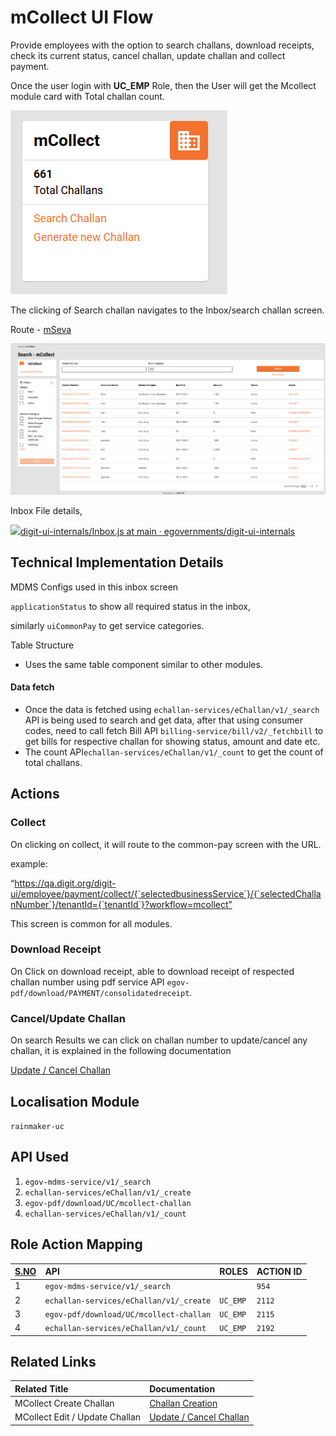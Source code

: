 # mCollect UI Flow

Provide employees with the option to search challans, download receipts, check its current status, cancel challan, update challan and collect payment.

Once the user login with **UC\_EMP** Role, then the User will get the Mcollect module card with Total challan count.

![](../../../../.gitbook/assets/image%20%28209%29.png)

The clicking of Search challan navigates to the Inbox/search challan screen.

Route - [mSeva](https://qa.digit.org/digit-ui/employee/mcollect/inbox)

![](../../../../.gitbook/assets/image%20%28164%29.png)

Inbox File details,

[![](https://github.com/fluidicon.png)digit-ui-internals/Inbox.js at main · egovernments/digit-ui-internals](https://github.com/egovernments/digit-ui-internals/blob/main/packages/modules/mCollect/src/pages/employee/Inbox.js)

## Technical Implementation Details

MDMS Configs used in this inbox screen

`applicationStatus` to show all required status in the inbox,

similarly `uiCommonPay` to get service categories.

Table Structure

* Uses the same table component similar to other modules.

#### Data fetch <a id="Data-fetch,"></a>

* Once the data is fetched using `echallan-services/eChallan/v1/_search` API is being used to search and get data, after that using consumer codes, need to call fetch Bill API `billing-service/bill/v2/_fetchbill` to get bills for respective challan for showing status, amount and date etc.
* The count API`echallan-services/eChallan/v1/_count` to get the count of total challans.

## **Actions**

### **Collect**

On clicking on collect, it will route to the common-pay screen with the URL.

example:

“https://qa.digit.org/digit-ui/employee/payment/collect/{`selectedbusinessService`}/{`selectedChallanNumber`}/tenantId={`tenantId`}?workflow=mcollect”

This screen is common for all modules.

### **Download Receipt**

On Click on download receipt, able to download receipt of respected challan number using pdf service API `egov-pdf/download/PAYMENT/consolidatedreceipt`.

### **Cancel/Update Challan**

On search Results we can click on challan number to update/cancel any challan, it is explained in the following documentation

[Update / Cancel Challan](https://digit-discuss.atlassian.net/wiki/spaces/DD/pages/1669955631)

## **Localisation Module**

`rainmaker-uc`

## **API Used**

1. `egov-mdms-service/v1/_search`
2. `echallan-services/eChallan/v1/_create`
3. `egov-pdf/download/UC/mcollect-challan`
4. `echallan-services/eChallan/v1/_count`

## **Role Action Mapping**

| [**S.NO**](http://s.no/) | **API** | **ROLES** | **ACTION ID** |
| :--- | :--- | :--- | :--- |
| 1 | `egov-mdms-service/v1/_search` |  | `954` |
| 2 | `echallan-services/eChallan/v1/_create` | `UC_EMP` | `2112` |
| 3 | `egov-pdf/download/UC/mcollect-challan` | `UC_EMP` | `2115` |
| 4 | `echallan-services/eChallan/v1/_count` | `UC_EMP` | `2192` |

## **Related Links**

| **Related Title** | **Documentation** |
| :--- | :--- |
| MCollect Create Challan | [Challan Creation](https://digit-discuss.atlassian.net/wiki/spaces/DD/pages/1845297183) |
| MCollect Edit / Update Challan | [Update / Cancel Challan](https://digit-discuss.atlassian.net/wiki/spaces/DD/pages/1669955631) |






